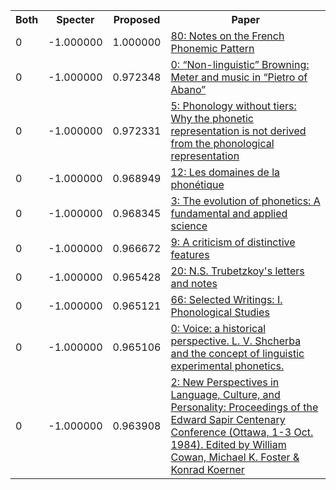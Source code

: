 <html><table><tr>
<th>Both</th>
<th>Specter</th>
<th>Proposed</th>
<th>Paper</th>
</tr>
<tr>
<td>0</td>
<td>-1.000000</td>
<td>1.000000</td>
<td><a href="https://www.semanticscholar.org/paper/3612dbcb506898c54aede42484f6b41295e8c4cf">80: Notes on the French Phonemic Pattern</a></td>
</tr>
<tr>
<td>0</td>
<td>-1.000000</td>
<td>0.972348</td>
<td><a href="https://www.semanticscholar.org/paper/002a3570240b8ef61e5a2f976de58b72ae1436b9">0: “Non-linguistic” Browning: Meter and music in “Pietro of Abano”</a></td>
</tr>
<tr>
<td>0</td>
<td>-1.000000</td>
<td>0.972331</td>
<td><a href="https://www.semanticscholar.org/paper/93cc8570ef4f64b97af83e03ba761e708602adfe">5: Phonology without tiers: Why the phonetic representation is not derived from the phonological representation</a></td>
</tr>
<tr>
<td>0</td>
<td>-1.000000</td>
<td>0.968949</td>
<td><a href="https://www.semanticscholar.org/paper/97d83891917093533cd55532efc3a6ba5985d3ef">12: Les domaines de la phonétique</a></td>
</tr>
<tr>
<td>0</td>
<td>-1.000000</td>
<td>0.968345</td>
<td><a href="https://www.semanticscholar.org/paper/b911264f5a2542b0d6e852dc0aff7ceb85865357">3: The evolution of phonetics: A fundamental and applied science</a></td>
</tr>
<tr>
<td>0</td>
<td>-1.000000</td>
<td>0.966672</td>
<td><a href="https://www.semanticscholar.org/paper/8a1a34a5e8d25f747eb5e5eab5d18013440fb913">9: A criticism of distinctive features</a></td>
</tr>
<tr>
<td>0</td>
<td>-1.000000</td>
<td>0.965428</td>
<td><a href="https://www.semanticscholar.org/paper/94a8498e21822445b274e4bd97a69e7531abd3a5">20: N.S. Trubetzkoy's letters and notes</a></td>
</tr>
<tr>
<td>0</td>
<td>-1.000000</td>
<td>0.965121</td>
<td><a href="https://www.semanticscholar.org/paper/23b373223da58e5538703f458198e497b6d9f5e7">66: Selected Writings: I. Phonological Studies</a></td>
</tr>
<tr>
<td>0</td>
<td>-1.000000</td>
<td>0.965106</td>
<td><a href="https://www.semanticscholar.org/paper/2e6dc6e5041541a09be57516f4b1993c0d937bea">0: Voice: a historical perspective. L. V. Shcherba and the concept of linguistic experimental phonetics.</a></td>
</tr>
<tr>
<td>0</td>
<td>-1.000000</td>
<td>0.963908</td>
<td><a href="https://www.semanticscholar.org/paper/ee79600acd784038773b25fa8f6bce7eabbad00a">2: New Perspectives in Language, Culture, and Personality: Proceedings of the Edward Sapir Centenary Conference (Ottawa, 1-3 Oct. 1984). Edited by William Cowan, Michael K. Foster & Konrad Koerner</a></td>
</tr>
</table></html>

